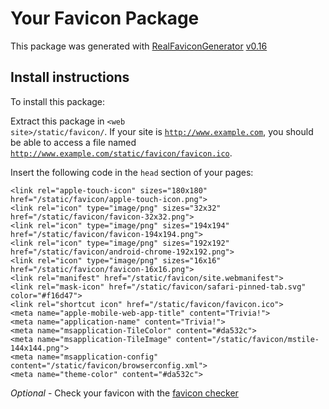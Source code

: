 # Your Favicon Package

This package was generated with [RealFaviconGenerator](https://realfavicongenerator.net/) [v0.16](https://realfavicongenerator.net/change_log#v0.16)

## Install instructions

To install this package:

Extract this package in <code>&lt;web site&gt;/static/favicon/</code>. If your site is <code>http://www.example.com</code>, you should be able to access a file named <code>http://www.example.com/static/favicon/favicon.ico</code>.

Insert the following code in the `head` section of your pages:

    <link rel="apple-touch-icon" sizes="180x180" href="/static/favicon/apple-touch-icon.png">
    <link rel="icon" type="image/png" sizes="32x32" href="/static/favicon/favicon-32x32.png">
    <link rel="icon" type="image/png" sizes="194x194" href="/static/favicon/favicon-194x194.png">
    <link rel="icon" type="image/png" sizes="192x192" href="/static/favicon/android-chrome-192x192.png">
    <link rel="icon" type="image/png" sizes="16x16" href="/static/favicon/favicon-16x16.png">
    <link rel="manifest" href="/static/favicon/site.webmanifest">
    <link rel="mask-icon" href="/static/favicon/safari-pinned-tab.svg" color="#f16d47">
    <link rel="shortcut icon" href="/static/favicon/favicon.ico">
    <meta name="apple-mobile-web-app-title" content="Trivia!">
    <meta name="application-name" content="Trivia!">
    <meta name="msapplication-TileColor" content="#da532c">
    <meta name="msapplication-TileImage" content="/static/favicon/mstile-144x144.png">
    <meta name="msapplication-config" content="/static/favicon/browserconfig.xml">
    <meta name="theme-color" content="#da532c">

*Optional* - Check your favicon with the [favicon checker](https://realfavicongenerator.net/favicon_checker)